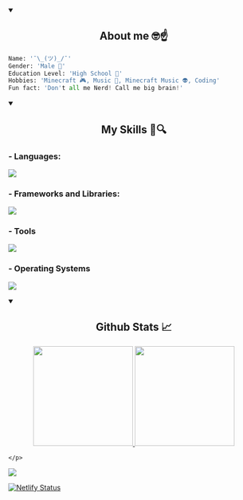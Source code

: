 <details open>
  <summary>
    <h2 align="center">About me 🤓☝️</h2>
  </summary>

  ```py
  Name: '¯\_(ツ)_/¯'
  Gender: 'Male 👦' 
  Education Level: 'High School 📖'
  Hobbies: 'Minecraft 🎮, Music 🎵, Minecraft Music 👽, Coding'
  Fun fact: 'Don't all me Nerd! Call me big brain!'
  ```
</details>

<details open>
  <summary>
    <h2 align="center">My Skills 📖🔍</h2>
  </summary>

  <p align="center">
    <h3>- Languages:</h3> 
    <a href="https://skillicons.dev"> <img src="https://skillicons.dev/icons?i=powershell,bash,c,cpp,py,lua,html,css,js,dart"> </a>
    <h3>- Frameworks and Libraries:</h3>
    <a href="https://skillicons.dev"> <img src="https://skillicons.dev/icons?i=flutter,selenium,fastapi,gtk,qt"> </a>
    <h3>- Tools</h3>
    <a href="https://skillicons.dev"> <img src="https://skillicons.dev/icons?i=git,github,githubactions,neovim,vscode,pycharm,clion,notion,anaconda,nix"> </a>
    <h3>- Operating Systems</h3>
    <a href="https://skillicons.dev"> <img src="https://skillicons.dev/icons?i=windows,linux"> </a>
  </p>
</details>

<details open>
  <summary>
    <h2 align="center">Github Stats 📈</h2>
  </summary>

  <div>
    <p align="center">
<a href="https://github.com/THEGOODBALL">
  <img height="200px" src="https://github-readme-stats.vercel.app/api?username=THEGOODBALL&include_all_commits=true&theme=tokyonight&show_icons=true&hide_border=false&count_private=true">
</a>
<a href="https://github.com/THEGOODBALL">
  <img height="200px" src="https://github-readme-stats.vercel.app/api/top-langs/?username=THEGOODBALL&theme=tokyonight&layout=donut&show_icons=true&hide_border=false">
</a>

    </p>
  </div>
  
</details>







[![](https://visitcount.itsvg.in/api?id=THEGOODBALL&label=Profile%20Views&color=1&icon=5&pretty=false)](https://visitcount.itsvg.in)

[![Netlify Status](https://api.netlify.com/api/v1/badges/21a3bd99-e8f4-4ee1-b643-fefdf6cd5639/deploy-status)](https://app.netlify.com/sites/mycooltools/deploys)

